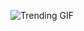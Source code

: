 ![Trending GIF](https://media1.giphy.com/media/v1.Y2lkPThiYjIxNzcyNG0yczlxam9leGJjdm85OHFvOWRudTJkYmlhcTF4Zm9uMzMwaXNnbSZlcD12MV9naWZzX3NlYXJjaCZjdD1n/xUPGcEliCc7bETyfO8/giphy.gif)
